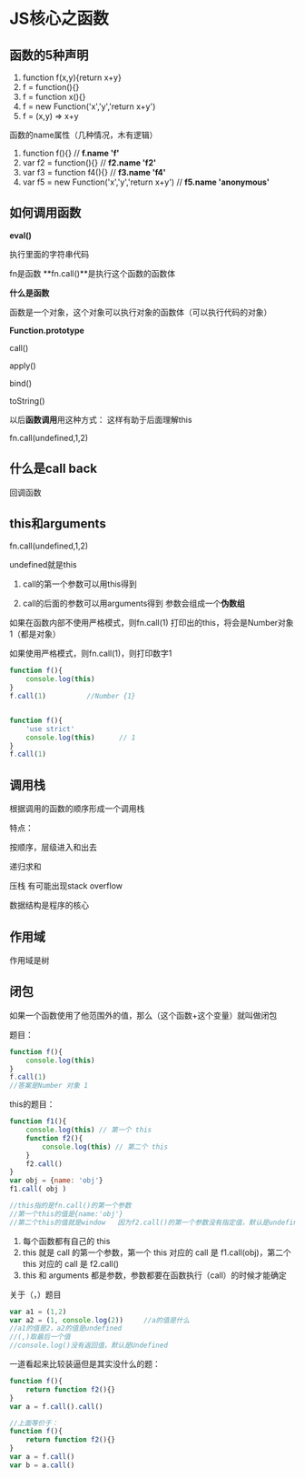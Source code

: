 # JS核心之函数

## 函数的5种声明

1. function f(x,y){return x+y}
2. f = function(){}
3. f = function x(){}
4. f = new Function('x','y','return x+y')
5. f = (x,y) => x+y



函数的name属性（几种情况，木有逻辑）

1. function f(){}       //  **f.name   'f'**
2. var f2 = function(){}     //  **f2.name   'f2'**
3. var f3 = function f4(){}   // **f3.name   'f4'**
4. var f5 = new Function('x','y','return x+y')   // **f5.name   'anonymous'**



## 如何调用函数

**eval()**

执行里面的字符串代码

fn是函数   **fn.call()**是执行这个函数的函数体

**什么是函数**   

函数是一个对象，这个对象可以执行对象的函数体（可以执行代码的对象）

**Function.prototype**

call()

apply()

bind()

toString()

以后**函数调用**用这种方式：   这样有助于后面理解this

fn.call(undefined,1,2)



## 什么是call back

回调函数



## this和arguments

fn.call(undefined,1,2)

undefined就是this

1. call的第一个参数可以用this得到

2. call的后面的参数可以用arguments得到   参数会组成一个**伪数组**



如果在函数内部不使用严格模式，则fn.call(1)   打印出的this，将会是Number对象 1（都是对象）

如果使用严格模式，则fn.call(1)，则打印数字1

```js
function f(){
    console.log(this)
}
f.call(1)          //Number {1}


function f(){
    'use strict'
    console.log(this)      // 1
}
f.call(1)
```



## 调用栈

根据调用的函数的顺序形成一个调用栈

特点：

按顺序，层级进入和出去



递归求和

压栈     有可能出现stack overflow



数据结构是程序的核心







## 作用域

作用域是树





## 闭包

如果一个函数使用了他范围外的值，那么（这个函数+这个变量）就叫做闭包





题目：

```js
function f(){
    console.log(this)
}
f.call(1)
//答案是Number 对象 1
```



this的题目：

```js
function f1(){
    console.log(this) // 第一个 this
    function f2(){
        console.log(this) // 第二个 this
    }
    f2.call()
}
var obj = {name: 'obj'}
f1.call( obj )

//this指的是fn.call()的第一个参数
//第一个this的值是{name:'obj'}
//第二个this的值就是window   因为f2.call()的第一个参数没有指定值，默认是undefined,而undefined就是默认window
```

1. 每个函数都有自己的 this
2. this 就是 call 的第一个参数，第一个 this 对应的 call 是 f1.call(obj)，第二个 this 对应的 call 是 f2.call()
3. this 和 arguments 都是参数，参数都要在函数执行（call）的时候才能确定





关于（，）题目

```js
var a1 = (1,2)
var a2 = (1, console.log(2))     //a的值是什么
//a1的值是2，a2的值是undefined
//(,)取最后一个值
//console.log()没有返回值，默认是Undefined
```



一道看起来比较装逼但是其实没什么的题：

```js
function f(){
    return function f2(){}
}
var a = f.call().call()

//上面等价于：
function f(){
    return function f2(){}
}
var a = f.call()
var b = a.call()
```


